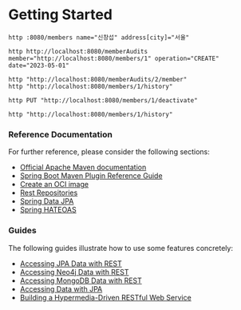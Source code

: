 # Getting Started


```
http :8080/members name="신창섭" address[city]="서울"

http http://localhost:8080/memberAudits member="http://localhost:8080/members/1" operation="CREATE" date="2023-05-01"

http "http://localhost:8080/memberAudits/2/member"
http "http://localhost:8080/members/1/history"

http PUT "http://localhost:8080/members/1/deactivate"

http "http://localhost:8080/members/1/history"

```

### Reference Documentation
For further reference, please consider the following sections:

* [Official Apache Maven documentation](https://maven.apache.org/guides/index.html)
* [Spring Boot Maven Plugin Reference Guide](https://docs.spring.io/spring-boot/docs/2.7.12-SNAPSHOT/maven-plugin/reference/html/)
* [Create an OCI image](https://docs.spring.io/spring-boot/docs/2.7.12-SNAPSHOT/maven-plugin/reference/html/#build-image)
* [Rest Repositories](https://docs.spring.io/spring-boot/docs/2.7.12-SNAPSHOT/reference/htmlsingle/#howto.data-access.exposing-spring-data-repositories-as-rest)
* [Spring Data JPA](https://docs.spring.io/spring-boot/docs/2.7.12-SNAPSHOT/reference/htmlsingle/#data.sql.jpa-and-spring-data)
* [Spring HATEOAS](https://docs.spring.io/spring-boot/docs/2.7.12-SNAPSHOT/reference/htmlsingle/#web.spring-hateoas)

### Guides
The following guides illustrate how to use some features concretely:

* [Accessing JPA Data with REST](https://spring.io/guides/gs/accessing-data-rest/)
* [Accessing Neo4j Data with REST](https://spring.io/guides/gs/accessing-neo4j-data-rest/)
* [Accessing MongoDB Data with REST](https://spring.io/guides/gs/accessing-mongodb-data-rest/)
* [Accessing Data with JPA](https://spring.io/guides/gs/accessing-data-jpa/)
* [Building a Hypermedia-Driven RESTful Web Service](https://spring.io/guides/gs/rest-hateoas/)


